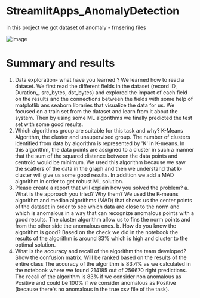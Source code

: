 # StreamlitApps_AnomalyDetection

in this project we got dataset of anomaly - frnsering files 

![image](https://user-images.githubusercontent.com/73063199/210398975-0a764957-33ea-4519-8515-fc4256a49b95.png)

# Summary and results

1.	Data exploration- what have you learned ?
We learned how to read a dataset. We first read the different fields in the dataset (record ID, Duration_, src_bytes, dst_bytes) and explored the impact of each field on the results and the connections between the fields with some help of matplotlib ans seaborn libraries that visualize the data for us. We focused on a train set from the dataset and learn from it about the system. Then by using some ML algorithms we finally predicted the test set with some good results.
2.	Which algorithms group are suitable for this task and why?
K-Means Algorithm, the cluster and unsupervised group. The number of clusters identified from data by algorithm is represented by 'K' in K-means. In this algorithm, the data points are assigned to a cluster in such a manner that the sum of the squared distance between the data points and centroid would be minimum. We used this algorithm because we saw the scatters of the data in the graph and then we understand that k-cluster will give us some good results. In addition we add a MAD algorithm in order to get robust ML solution.
3.	Please create a report that will explain how you solved the problem?
a.	What is the approach you tried? Why them?
We used the K-means algorithm and median algorithms (MAD) that shows us the center points of the dataset in order to see which data are close to the norm and which is anomalous in a way that can recognize anomalous points with a good results. The cluster algorithm allow us to fins the norm points and from the other side the anomalous ones.
b.	How do you know the algorithm is good?
Based on the check we did in the notebook the results of the algorithm is around 83% which is high and cluster to the optimal solution.
4.	 What is the accuracy and recall of the algorithm the team developed? Show the confusion matrix. Will be ranked based on the results of the entire class
The accuracy of the algorithm is 83.4% as we calculated in the notebook where we found 214185 out of 256670 right predictions.
The recall of the algorithm is 83% if we consider non anomalous as Positive
and could be 100% if we consider anomalous as Positive (because there's no anomalous in the true csv file of the task).

